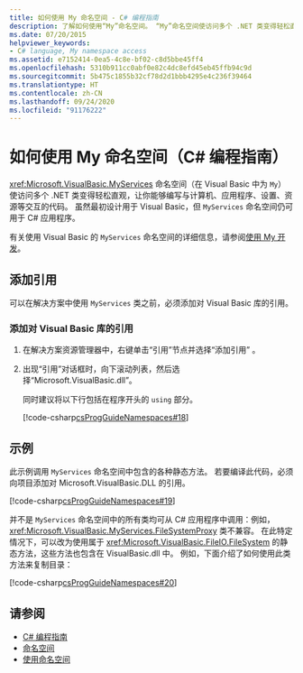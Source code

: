 ```yaml
---
title: 如何使用 My 命名空间 - C# 编程指南
description: 了解如何使用“My”命名空间。 “My”命名空间使访问多个 .NET 类变得轻松直观。
ms.date: 07/20/2015
helpviewer_keywords:
- C# language, My namespace access
ms.assetid: e7152414-0ea5-4c8e-bf02-c8d5bbe45ff4
ms.openlocfilehash: 5310b911cc0abf0e82c4dc8efd45eb45ffb94c9d
ms.sourcegitcommit: 5b475c1855b32cf78d2d1bbb4295e4c236f39464
ms.translationtype: HT
ms.contentlocale: zh-CN
ms.lasthandoff: 09/24/2020
ms.locfileid: "91176222"
---
```

# <a name="how-to-use-the-my-namespace-c-programming-guide"></a>如何使用 My 命名空间（C# 编程指南）

<xref:Microsoft.VisualBasic.MyServices> 命名空间（在 Visual Basic 中为 `My`）使访问多个 .NET 类变得轻松直观，让你能够编写与计算机、应用程序、设置、资源等交互的代码。 虽然最初设计用于 Visual Basic，但 `MyServices` 命名空间仍可用于 C# 应用程序。  
  
 有关使用 Visual Basic 的 `MyServices` 命名空间的详细信息，请参阅[使用 My 开发](../../../visual-basic/developing-apps/development-with-my/index.md)。  
  
## <a name="add-a-reference"></a>添加引用

 可以在解决方案中使用 `MyServices` 类之前，必须添加对 Visual Basic 库的引用。  
  
### <a name="add-a-reference-to-the-visual-basic-library"></a>添加对 Visual Basic 库的引用  
  
1. 在解决方案资源管理器中，右键单击“引用”节点并选择“添加引用”  。  
  
2. 出现“引用”对话框时，向下滚动列表，然后选择“Microsoft.VisualBasic.dll”。  
  
     同时建议将以下行包括在程序开头的 `using` 部分。  
  
     [!code-csharp[csProgGuideNamespaces#18](~/samples/snippets/csharp/VS_Snippets_VBCSharp/csProgGuideNamespaces/CS/Namespaces3.cs#18)]  
  
## <a name="example"></a>示例  

 此示例调用 `MyServices` 命名空间中包含的各种静态方法。 若要编译此代码，必须向项目添加对 Microsoft.VisualBasic.DLL 的引用。  
  
 [!code-csharp[csProgGuideNamespaces#19](~/samples/snippets/csharp/VS_Snippets_VBCSharp/csProgGuideNamespaces/CS/Namespaces3.cs#19)]  
  
 并不是 `MyServices` 命名空间中的所有类均可从 C# 应用程序中调用：例如，<xref:Microsoft.VisualBasic.MyServices.FileSystemProxy> 类不兼容。 在此特定情况下，可以改为使用属于 <xref:Microsoft.VisualBasic.FileIO.FileSystem> 的静态方法，这些方法也包含在 VisualBasic.dll 中。 例如，下面介绍了如何使用此类方法来复制目录：  
  
 [!code-csharp[csProgGuideNamespaces#20](~/samples/snippets/csharp/VS_Snippets_VBCSharp/csProgGuideNamespaces/CS/Namespaces3.cs#20)]  
  
## <a name="see-also"></a>请参阅

- [C# 编程指南](../index.md)
- [命名空间](./index.md)
- [使用命名空间](./using-namespaces.md)
